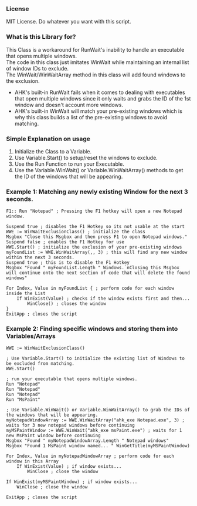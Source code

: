 ### License
MIT License. Do whatever you want with this script.

### What is this Library for?
This Class is a workaround for RunWait's inability to handle an executable that opens multiple windows.  
The code in this class just imitates WinWait while maintaining an internal list of window IDs to exclude.  
The WinWait/WinWaitArray method in this class will add found windows to the exclusion.  
* AHK's built-in RunWait fails when it comes to dealing with executables that open multiple windows since it only waits and grabs the ID of the 1st window and doesn't account more windows.  
* AHK's built-in WinWait will match your pre-existing windows which is why this class builds a list of the pre-existing windows to avoid matching.

### Simple Explanation on usage
1. Initialize the Class to a Variable.
2. Use Variable.Start() to setup/reset the windows to exclude.
3. Use the Run Function to run your Executable.
4. Use the Variable.WinWait() or Variable.WinWaitArray() methods to get the ID of the windows that will be appearing.

### Example 1: Matching any newly existing Window for the next 3 seconds.
```
F1:: Run "Notepad" ; Pressing the F1 hotkey will open a new Notepad window.

Suspend true ; disables the F1 Hotkey so its not usable at the start
WWE := WinWaitExclusionClass() ; initialize the class
Msgbox "Close this Msgbox and then press F1 to open Notepad windows."
Suspend false ; enables the F1 Hotkey for use
WWE.Start() ; initialize the exclusion of your pre-existing windows
myFoundList := WWE.WinWaitArray(,, 3) ; this will find any new window within the next 3 seconds.
Suspend true ; this is to disable the F1 Hotkey
Msgbox "Found " myFoundList.Length " Windows.`nClosing this Msgbox will continue onto the next section of code that will delete the found windows"

For Index, Value in myFoundList { ; perform code for each window inside the List
    If WinExist(Value) ; checks if the window exists first and then...
        WinClose() ; closes the window
}
ExitApp ; closes the script
```

### Example 2: Finding specific windows and storing them into Variables/Arrays
```
WWE := WinWaitExclusionClass()

; Use Variable.Start() to initialize the existing list of Windows to be excluded from matching.
WWE.Start()

; run your executable that opens multiple windows.
Run "Notepad"
Run "Notepad"
Run "Notepad"
Run "MsPaint"

; Use Variable.WinWait() or Variable.WinWaitArray() to grab the IDs of the windows that will be appearing.
myNotepadWindowArray := WWE.WinWaitArray("ahk_exe Notepad.exe", 3) ; waits for 3 new notepad windows before continuing
myMSPaintWindow := WWE.WinWait("ahk_exe msPaint.exe") ; waits for 1 new MsPaint window before continuing
Msgbox "Found " myNotepadWindowArray.Length " Notepad windows"
Msgbox "Found 1 MsPaint window named... " WinGetTitle(myMSPaintWindow)

For Index, Value in myNotepadWindowArray ; perform code for each window in this Array
    If WinExist(Value) ; if window exists...
        WinClose ; close the window

If WinExist(myMSPaintWindow) ; if window exists...
    WinClose ; close the window

ExitApp ; closes the script
```
